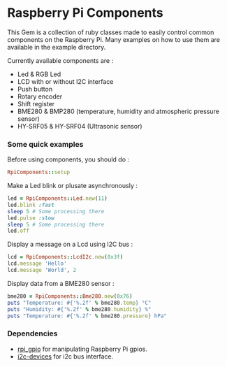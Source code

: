 # Raspberry Pi Components

This Gem is a collection of ruby classes made to easily control common components on the Raspberry Pi.
Many examples on how to use them are available in the example directory.

Currently available components are :
 * Led & RGB Led
 * LCD with or without I2C interface
 * Push button
 * Rotary encoder
 * Shift register
 * BME280 & BMP280 (temperature, humidity and atmospheric pressure sensor)
 * HY-SRF05 & HY-SRF04 (Ultrasonic sensor)


### Some quick examples

Before using components, you should do :
```ruby
RpiComponents::setup
```

Make a Led blink or plusate asynchronously :
```ruby
led = RpiComponents::Led.new(11)
led.blink :fast
sleep 5 # Some processing there
led.pulse :slow
sleep 5 # Some processing there
led.off
```

Display a message on a Lcd using I2C bus :

```ruby
lcd = RpiComponents::LcdI2c.new(0x3f)
lcd.message 'Hello'
lcd.message 'World', 2
```

Display data from a BME280 sensor :

```ruby
bme280 = RpiComponents::Bme280.new(0x76)
puts "Temperature: #{'%.2f' % bme280.temp} °C"
puts "Humidity: #{'%.2f' % bme280.humidity} %"
puts "Temperature: #{'%.2f' % bme280.pressure} hPa"
```


### Dependencies

 * [rpi_gpio](https://github.com/ClockVapor/rpi_gpio) for manipulating Raspberry Pi gpios.
 * [i2c-devices](https://github.com/cho45/ruby-i2c-devices) for i2c bus interface.
